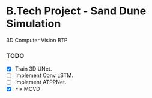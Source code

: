 # B.Tech Project - Sand Dune Simulation

3D Computer Vision BTP

### TODO

- [X] Train 3D UNet.
- [ ] Implement Conv LSTM.
- [ ] Implement ATPPNet.
- [X] Fix MCVD
